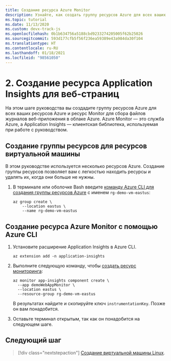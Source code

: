 ```yaml
---
title: Создание ресурса Azure Monitor
description: Узнайте, как создать группу ресурсов Azure для всех ваших ресурсов Azure и ресурс Monitor для сбора файлов журналов веб-приложения в облаке Azure. Azure Monitor — это служба Azure, а Application Insights — клиентская библиотека, используемая при работе с руководством.
ms.topic: tutorial
ms.date: 11/13/2020
ms.custom: devx-track-js
ms.openlocfilehash: 0b1b634756a5188cbd9233274205005f62b25026
ms.sourcegitcommit: 593d177cfb5f56f236ea59389e43a984da30f104
ms.translationtype: HT
ms.contentlocale: ru-RU
ms.lasthandoff: 01/18/2021
ms.locfileid: "98561050"
---
```

# <a name="2-create-application-insights-resource-for-web-pages"></a>2. Создание ресурса Application Insights для веб-страниц

На этом шаге руководства вы создадите группу ресурсов Azure для всех ваших ресурсов Azure и ресурс Monitor для сбора файлов журналов веб-приложения в облаке Azure. Azure Monitor — это служба Azure, а Application Insights — клиентская библиотека, используемая при работе с руководством. 

## <a name="create-a-resource-group-for-your-virtual-machine-resources"></a>Создание группы ресурсов для ресурсов виртуальной машины

В этом руководстве используется несколько ресурсов Azure. Создание группы ресурсов позволяет вам с легкостью находить ресурсы и удалять их, когда они больше не нужны.

1. В терминале или оболочке Bash введите [команду Azure CLI для создания группы ресурсов Azure](/cli/azure/group#az_group_create) с именем `rg-demo-vm-eastus`:

    ```azurecli
    az group create \
        --location eastus \
        --name rg-demo-vm-eastus 
    ```

## <a name="create-azure-monitor-resource-with-azure-cli"></a>Создание ресурса Azure Monitor с помощью Azure CLI

1. Установите расширение Application Insights в Azure CLI.

    ```azurecli
    az extension add -n application-insights
    ```

1. Выполните следующую команду, чтобы [создать ресурс мониторинга](/cli/azure/ext/application-insights/monitor/app-insights/component#ext_application_insights_az_monitor_app_insights_component_create):


    ```azurecli
    az monitor app-insights component create \
      --app demoWebAppMonitor \
      --location eastus \
      --resource-group rg-demo-vm-eastus
    ```

    В результатах найдите и скопируйте ключ `instrumentationKey`. Позже он вам понадобится. 

1. Оставьте терминал открытым, так как он понадобится на следующем шаге.

## <a name="next-step"></a>Следующий шаг

> [!div class="nextstepaction"]
> [Создание виртуальной машины Linux](create-linux-virtual-machine-azure-cli.md). 
